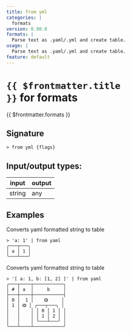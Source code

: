 ```yaml
---
title: from yml
categories: |
  formats
version: 0.90.0
formats: |
  Parse text as .yaml/.yml and create table.
usage: |
  Parse text as .yaml/.yml and create table.
feature: default
---
```


<!-- This file is automatically generated. Please edit the command in https://github.com/nushell/nushell instead. -->

# <code>{{ $frontmatter.title }}</code> for formats

<div class='command-title'>{{ $frontmatter.formats }}</div>

## Signature

`> from yml {flags} `

## Input/output types:

| input  | output |
| ------ | ------ |
| string | any    |

## Examples

Converts yaml formatted string to table

```nushell
> 'a: 1' | from yaml
╭───┬───╮
│ a │ 1 │
╰───┴───╯
```

Converts yaml formatted string to table

```nushell
> '[ a: 1, b: [1, 2] ]' | from yaml
╭───┬────┬───────────╮
│ # │ a  │     b     │
├───┼────┼───────────┤
│ 0 │  1 │    ❎     │
│ 1 │ ❎ │ ╭───┬───╮ │
│   │    │ │ 0 │ 1 │ │
│   │    │ │ 1 │ 2 │ │
│   │    │ ╰───┴───╯ │
╰───┴────┴───────────╯

```
